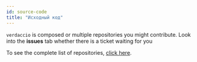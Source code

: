 ```yaml
---
id: source-code
title: "Исходный код"
---
```

`verdaccio` is composed or multiple repositories you might contribute. Look into the **issues** tab whether there is a ticket waiting for you 

To see the complete list of repositories, [click here](https://github.com/verdaccio/verdaccio/wiki/Repositories).